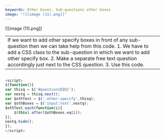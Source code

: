 ```yaml
---
keywords: Other boxes, Sub-questions other boxes
image: "![[image (11).png]]"
---
```

![[image (11).png]]

|   |
|---|
|If we want to add other specify boxes in front of any sub-question then we can take help from this code. 1. We have to add a CSS class to the sub-question in which we want to add other specify box. 2. Make a separate free text question accordingly just next to the CSS question. 3. Use this code.|
```javascript

<script>
$(function(){
var thisq = $('#question{QID}');
var nextq = thisq.next();
var $othText = $('.other-specify',thisq);
var $othBoxes = $('input:text',nextq);
$othText.each(function(i){
	$(this).after($othBoxes.eq(i));
});
nextq.hide();	
});
</script>

```